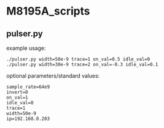 # M8195A_scripts

## pulser.py

example usage:
```
./pulser.py width=50e-9 trace=1 on_val=0.5 idle_val=0
./pulser.py width=30e-9 trace=2 on_val=-0.3 idle_val=0.1
```

optional parameters/standard values:
```
sample_rate=64e9
invert=0
on_val=1
idle_val=0
trace=1
width=50e-9
ip=192.168.0.203
```


